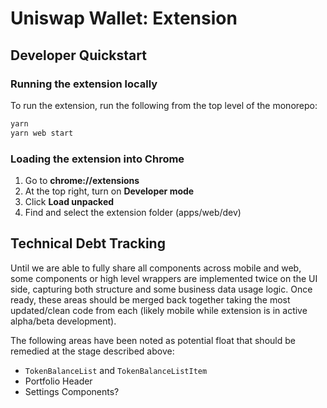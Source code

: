 # Uniswap Wallet: Extension

## Developer Quickstart

### Running the extension locally

To run the extension, run the following from the top level of the monorepo:

```bash
yarn
yarn web start
```

### Loading the extension into Chrome

1. Go to **chrome://extensions**
2. At the top right, turn on **Developer mode**
3. Click **Load unpacked**
4. Find and select the extension folder (apps/web/dev)

## Technical Debt Tracking

Until we are able to fully share all components across mobile and web, some components or high level wrappers are implemented twice on the UI side, capturing both structure and some business data usage logic. Once ready, these areas should be merged back together taking the most updated/clean code from each (likely mobile while extension is in active alpha/beta development).

The following areas have been noted as potential float that should be remedied at the stage described above:

- `TokenBalanceList` and `TokenBalanceListItem`
- Portfolio Header
- Settings Components?
